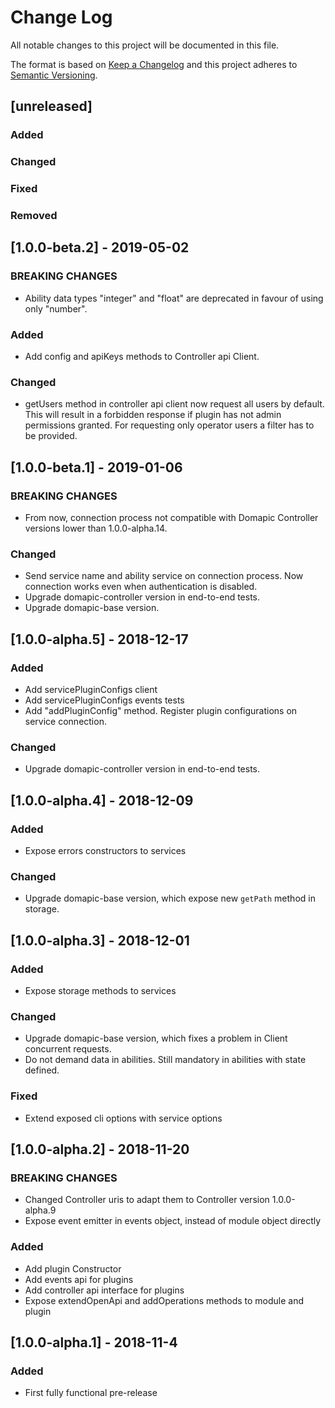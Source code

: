 # Change Log
All notable changes to this project will be documented in this file.

The format is based on [Keep a Changelog](http://keepachangelog.com/) 
and this project adheres to [Semantic Versioning](http://semver.org/).

## [unreleased]
### Added
### Changed
### Fixed
### Removed

## [1.0.0-beta.2] - 2019-05-02
### BREAKING CHANGES
- Ability data types "integer" and "float" are deprecated in favour of using only "number".

### Added
- Add config and apiKeys methods to Controller api Client.

### Changed
- getUsers method in controller api client now request all users by default. This will result in a forbidden response if plugin has not admin permissions granted. For requesting only operator users a filter has to be provided.

## [1.0.0-beta.1] - 2019-01-06
### BREAKING CHANGES
- From now, connection process not compatible with Domapic Controller versions lower than 1.0.0-alpha.14.

### Changed
- Send service name and ability service on connection process. Now connection works even when authentication is disabled.
- Upgrade domapic-controller version in end-to-end tests.
- Upgrade domapic-base version.

## [1.0.0-alpha.5] - 2018-12-17
### Added
- Add servicePluginConfigs client
- Add servicePluginConfigs events tests
- Add "addPluginConfig" method. Register plugin configurations on service connection.

### Changed
- Upgrade domapic-controller version in end-to-end tests.

## [1.0.0-alpha.4] - 2018-12-09
### Added
- Expose errors constructors to services

### Changed
- Upgrade domapic-base version, which expose new `getPath` method in storage.

## [1.0.0-alpha.3] - 2018-12-01
### Added
- Expose storage methods to services

### Changed
- Upgrade domapic-base version, which fixes a problem in Client concurrent requests.
- Do not demand data in abilities. Still mandatory in abilities with state defined.

### Fixed
- Extend exposed cli options with service options

## [1.0.0-alpha.2] - 2018-11-20
### BREAKING CHANGES
- Changed Controller uris to adapt them to Controller version 1.0.0-alpha.9
- Expose event emitter in events object, instead of module object directly

### Added
- Add plugin Constructor
- Add events api for plugins
- Add controller api interface for plugins
- Expose extendOpenApi and addOperations methods to module and plugin

## [1.0.0-alpha.1] - 2018-11-4
### Added
- First fully functional pre-release
